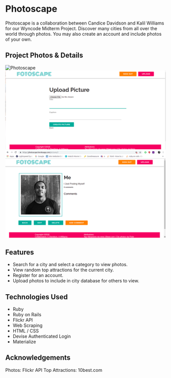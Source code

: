 # Photoscape
Photoscape is a collaboration between Candice Davidson and Kalil Williams for our Wyncode Midterm Project.  Discover many cities from all over the world through photos. You may also create an account and include photos of your own.



## Project Photos & Details

![Photoscape](https://github.com/cndragn/fotoscape/blob/master/app/assets/images/Photoscape.png)
![Photoscape](https://github.com/kalil1/photoscape/blob/master/app/assets/images/form.png)
![Photoscape](https://github.com/kalil1/photoscape/blob/master/app/assets/images/uploaded.png)

## Features
* Search for a city and select a category to view photos.
* View random top attractions for the current city.
* Register for an account.
* Upload photos to include in city database for others to view.

## Technologies Used

* Ruby
* Ruby on Rails
* Flickr API
* Web Scraping
* HTML / CSS
* Devise Authenticated Login
* Materialize

## Acknowledgements
Photos: Flickr API
Top Attractions: 10best.com
